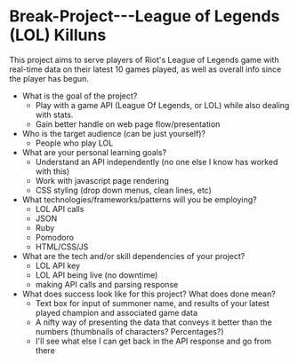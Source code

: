 # Break-Project---League of Legends (LOL) Killuns

This project aims to serve players of Riot's League of Legends game with real-time data on their latest 10 games played, as well as overall info since the player has begun.

- What is the goal of the project?
  * Play with a game API (League Of Legends, or LOL) while also dealing with stats.
  * Gain better handle on web page flow/presentation  
- Who is the target audience (can be just yourself)?
  * People who play LOL
- What are your personal learning goals?
  * Understand an API independently (no one else I know has worked with this)
  * Work with javascript page rendering
  * CSS styling (drop down menus, clean lines, etc)  
- What technologies/frameworks/patterns will you be employing?
  * LOL API calls
  * JSON
  * Ruby
  * Pomodoro  
  * HTML/CSS/JS
- What are the tech and/or skill dependencies of your project?
  * LOL API key
  * LOL API being live (no downtime)
  * making API calls and parsing response  
- What does success look like for this project? What does done mean?
  * Text box for input of summoner name, and results of your latest played champion and associated game data
  * A nifty way of presenting the data that conveys it better than the numbers (thumbnails of characters? Percentages?)
  * I'll see what else I can get back in the API response and go from there  
